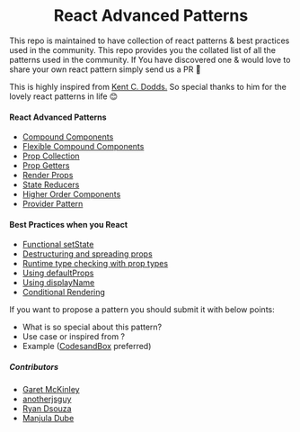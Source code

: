 # <h1 align="center">React Advanced Patterns </h1>


<p> This repo is maintained to have collection of react patterns & best practices used in the community. This repo provides you the collated list of all the patterns used in the community. If You have discovered one & would love to share your own react pattern simply send us a PR 🙌 </p>

This is highly inspired from [Kent C. Dodds.](https://twitter.com/kentcdodds) So special thanks to him for the lovely react patterns in life 😊 


#### React Advanced Patterns

* [Compound Components](https://github.com/manjula91/react-advanced-patterns/tree/master/compound-components)
* [Flexible Compound Components](https://github.com/manjula91/react-advanced-patterns/tree/master/flexible-compound-components
)
* [Prop Collection](https://github.com/manjula91/react-advanced-patterns/tree/master/prop-collection)
* [Prop Getters](https://github.com/manjula91/react-advanced-patterns/tree/master/prop-getters)
* [Render Props](https://github.com/manjula91/react-advanced-patterns/tree/master/render-props)
* [State Reducers](https://github.com/manjula91/react-advanced-patterns/tree/master/state-reducers)
* [Higher Order Components](https://github.com/manjula91/react-advanced-patterns/tree/master/hoc)
* [Provider Pattern](https://github.com/manjula91/react-advanced-patterns/tree/master/provider-pattern)

#### Best Practices when you React 

* [Functional setState](https://github.com/manjula91/react-advanced-patterns/tree/master/react-best-practices/#function-in-setstate)
* [Destructuring and spreading props](https://github.com/manjula91/react-advanced-patterns/tree/master/react-best-practices/#prop-spread)
* [Runtime type checking with prop types](https://github.com/manjula91/react-advanced-patterns/tree/master/react-best-practices/#prop-types)
* [Using defaultProps](https://github.com/manjula91/react-advanced-patterns/tree/master/react-best-practices/#default-props)
* [Using displayName](https://github.com/manjula91/react-advanced-patterns/tree/master/react-best-practices/#display-name)
* [Conditional Rendering](https://github.com/manjula91/react-advanced-patterns/tree/master/react-best-practices/#conditional-rendering)


If you want to propose a pattern you should submit it with below points:
 * What is so special about this pattern?
 * Use case or inspired from ?
 * Example ([CodesandBox](https://codesandbox.io/) preferred)

##### Contributors
* [Garet McKinley](https://github.com/garetmckinley)
* [anotherjsguy](https://github.com/kuldeepkeshwar)
* [Ryan Dsouza](https://twitter.com/ryands1701)
* [Manjula Dube](https://twitter.com/manjula_dube)



